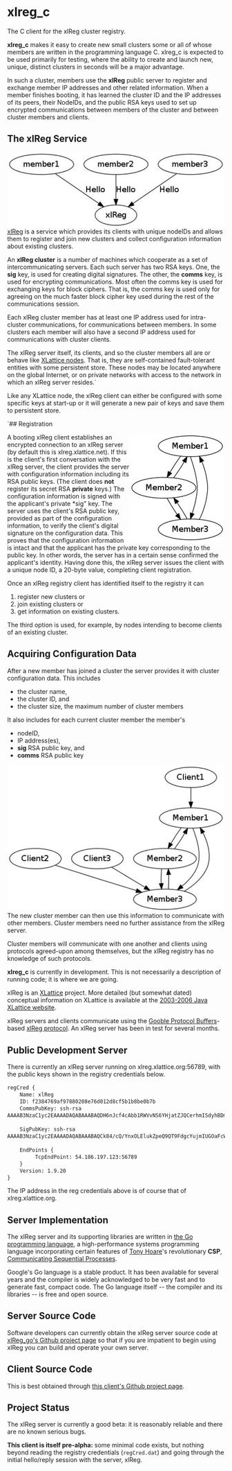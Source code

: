 <h1 class="libTop">xlreg_c</h1>

The C client for the xlReg cluster registry.

**xlreg_c**
makes it easy to create new small clusters some or all of whose members are
written in the programming language C.
xlreg_c is expected to be used primarily for testing, where
the ability to create and launch new, unique, distinct clusters in seconds
will be a major advantage.

In such a cluster, members use the **xlReg** public server to register and
exchange member IP addresses and other related information.
When a member finishes booting, it has
learned the cluster ID and the
IP addresses of its peers, their NodeIDs, and the public
RSA keys used to set up
encrypted communications
between members of the cluster and between cluster members and clients.

## The xlReg Service

<img src="img/xl-registration.jpg" alt="xl-registration" style="float:left" title="members registering with xlReg">

[xlReg](http://jddixon.github.io/xlReg_go)
is a service which provides its clients with unique nodeIDs and allows them
to register and join new clusters and collect configuration information
about existing clusters.

An **xlReg cluster** is a number of machines
which cooperate as a set of intercommunicating servers.  Each
such server has two RSA keys.  One, the **sig** key, is used for creating
digital signatures.  The other, the **comms** key, is used for encrypting
communications.  Most often the comms key is used for exchanging keys for
block ciphers. That is, the comms key is used only for agreeing on the
much faster block cipher key used during the rest of the communications
session.

Each xlReg cluster member has at least one IP address used for
intra-cluster communications, for communications between members.  In some
clusters each member will also have a second IP address used for
communications with cluster clients.

The xlReg server itself, its clients, and so the cluster members all are
or behave like
[XLattice nodes](http://jddixon.github.io/xlNode_go).
That is, they are self-contained fault-tolerant entities with some
persistent store.  These nodes may be located anywhere on the global
Internet, or on private networks with access to the network in which
an xlReg server resides.`

Like any XLattice node, the xlReg client can either be configured with some
specific keys at start-up or it will generate a new pair of keys and save
them to persistent store.

`## Registration

<img src="img/simple-cluster.jpg" alt="simple-cluster" style="float:right" title="small cluster, no clients">

A booting xlReg client establishes an encrypted connection to an xlReg server
(by default this is xlreg.xlattice.net).
If this is the client's first conversation with the xlReg server, the client
provides the server with configuration information including its RSA public
keys.  (The client does **not** register its secret RSA **private** keys.)
The configuration information is signed with the applicant's private
*sig" key.  The server uses the
client's RSA public key, provided as part of the configuration information, to
verify the client's digital signature on the configuration data.  This proves
that the configuration information is intact and that the applicant has the
private key corresponding to the public key.  In other words, the server has
in a certain sense confirmed the applicant's identity.  Having done this,
the xlReg server issues the client with a unique node ID, a 20-byte value,
completing client registration.

Once an xlReg registry client has identified itself to the registry it can

1. register new clusters or
2. join existing clusters or
3. get information on existing clusters.

The third option is used, for example, by nodes intending to become clients
of an existing cluster.

## Acquiring Configuration Data

After a new member has joined a cluster the server provides it
with cluster configuration data.  This includes

* the cluster name,
* the cluster ID, and
* the cluster size, the  maximum number of cluster members

It also includes for each current cluster member the member's

* nodeID,
* IP address(es),
* **sig** RSA public key, and
* **comms** RSA public key

<img src="img/cluster-with-clients.jpg" alt="cluster-with-clients" style="float:left" title="cluster with clients">

The new cluster member can then use this information to communicate with
other members.  Cluster members need no further assistance from the
xlReg server.

Cluster members will communicate with one another and clients
using protocols agreed-upon among themselves, but the xlReg registry
has no knowledge of such protocols.

**xlreg_c** is currently in development.  This is not
necessarily a description of running code; it is where we are going.

xlReg is an [XLattice](http://jddixon.github.io/xlattice_go/) project.  More
detailed (but somewhat dated) conceptual information on XLattice
is available at the [2003-2006 Java XLattice website](http://www.xlattice.org).

xlReg servers and clients communicate using the
[Gooble Protocol Buffers](http://code.google.com/p/protobuf/)-based
[xlReg protocol](http://jddixon.github.io/xlReg_go/xlReg_protocol.html).
An xlReg server has been in test for several months.

## Public Development Server

There is currently an xlReg server running on xlreg.xlattice.org:56789,
with the public keys shown in the registry credentials below.

    regCred {
        Name: xlReg
        ID: f2384769af97880208e76d012d8cf5b1b8be0b7b
        CommsPubKey: ssh-rsa AAAAB3NzaC1yc2EAAAADAQABAAABAQDH6nJcf4cAbb1RWVvNS6YHjatZJQCerhmISdyhBDmNJAUuBpr+LcrOe0d+kxEPQB+IbNKfvj7ROd8Aet74s5sJ0AcZyFXLFPvt6eugLCzrXmgDo60qoUtZgxaxisQvsoAZB2FR+nqJAG8E84o3rGD1bNM/2WgjvuWoLpfy+RE8hCUFku7yo9JdOunhc4rpCkBeX9M7g8oWPanHDWMrSwsE8CBf/4pXlEiNNd3YHkwQseUrkCvpLCDuYYV8xjzAYexoBWrVGwpeTO/QtwdebwPxa7ArEQfPwgA5hn6S9iy9+EK6zay7OKqKioaOoYDlJ+Z1rAIi6dBJXdRVHGsMc/kl

        SigPubKey: ssh-rsa AAAAB3NzaC1yc2EAAAADAQABAAABAQCk84/cQ/YnxOLElukZpeQ9QT9FdgcYujmIUGOaFcWtxUJJoSXgBterjgJ+fE5vvNN/kdX97Ps9Mz8PHTAUyClUn5DMxFYApDp/UwnBk0MNqaCnqt3p9ymflIZiex1+/pSWcSpqZYW9hIUQddEGWG6a4dWyD2lhoD1II5Iuj0xMgN167fgsA7otgd/wTitp2jrJE+0cZ4eQShpkuMd9BvNJmkMoyF5PzBnMcRxZ9RvM4zEOe23GRSGGAuPUvTaVEeYY3TVFgF4YfXiYOrPQynS6B7+fnWXu2XDQrwP3mZxYAYJqL5nZvQypCilc8dDxFunf5B+GxdAwqyQbTNwM3ksH

        EndPoints {
             TcpEndPoint: 54.186.197.123:56789
        }
        Version: 1.9.20
    }

The IP address in the reg credentials above is of course that of xlreg.xlattice.org.

## Server Implementation

The xlReg server and its supporting libraries are written in
[the Go programming language](http://golang.org), a high-performance
systems programming language incorporating certain features of
[Tony Hoare](http://en.wikipedia.org/wiki/Tony_Hoare)'s
revolutionary **CSP**,
[Communicating Sequential Processes](http://www.usingcsp.com).

Google's Go language is a stable product.  It has been available for
several years and the compiler is widely acknowledged to be very fast
and to generate fast, compact code.  The Go language itself --
the compiler and its libraries -- is free and open source.

## Server Source Code

Software developers can currently obtain the xlReg server source code at
[xlReg_go's Github project page](https://github.com/jddixon/xlReg_go/)
so that if you are impatient to begin using xlReg you can build and operate
your own server.

## Client Source Code

This is best obtained through
[this client's Github project page](https://github.com/jddixon/xlreg_c/).

## Project Status

The xlReg server is currently a good beta: it is reasonably reliable and
there are no known serious bugs.

**This client is itself pre-alpha:** some minimal code exists, but nothing
beyond reading the registry credentials (`regCred.dat`) and going through
the initial hello/reply session with the server, xlReg.
